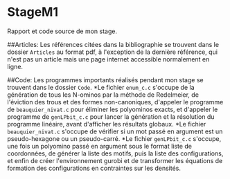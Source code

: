 # StageM1
Rapport et code source de mon stage.

##Articles:
Les références citées dans la bibliographie se trouvent dans le dossier ```Articles``` au format pdf, à l'exception de la dernière référence, qui n'est pas un article mais une page internet accessible normalement en ligne.

##Code:
Les programmes importants réalisés pendant mon stage se trouvent dans le dossier ```Code```.
*Le fichier `enum_c.c` s'occupe de la génération de tous les N-ominos par la méthode de Redelmeier, de l'éviction des trous et des formes non-canoniques, d'appeler le programme de `beauquier_nivat.c` pour éliminer les polyominos exacts, et d'appeler le programme de `genLPbit_c.c` pour lancer la génération et la résolution du programme linéaire, avant d'afficher les résultats globaux.
*Le fichier `beauquier_nivat.c` s'occupe de vérifier si un mot passé en argument est un pseudo-hexagone ou un pseudo-carré.
*Le fichier `genLPbit_c.c` s'occupe, une fois un polyomino passé en argument sous le format liste de coordonnées, de générer la liste des motifs, puis la liste des configurations, et enfin de créer l'environnement gurobi et de transformer les équations de formation des configurations en contraintes sur les densités.
